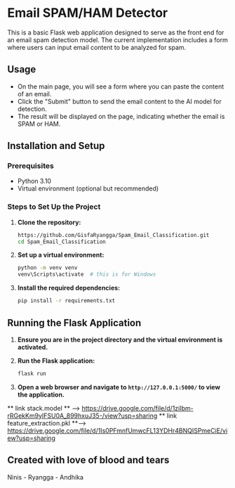 # Email SPAM/HAM Detector

This is a basic Flask web application designed to serve as the front end for an email spam detection model. The current implementation includes a form where users can input email content to be analyzed for spam.

## Usage

- On the main page, you will see a form where you can paste the content of an email.
- Click the "Submit" button to send the email content to the AI model for detection.
- The result will be displayed on the page, indicating whether the email is SPAM or HAM.

## Installation and Setup

### Prerequisites

- Python 3.10
- Virtual environment (optional but recommended)

### Steps to Set Up the Project

1. **Clone the repository:**

    ```sh
    https://github.com/GisfaRyangga/Spam_Email_Classification.git
    cd Spam_Email_Classification
    ```

2. **Set up a virtual environment:**

    ```sh
    python -m venv venv
    venv\Scripts\activate  # this is for Windows
    ```

3. **Install the required dependencies:**

    ```sh
    pip install -r requirements.txt
    ```

## Running the Flask Application

1. **Ensure you are in the project directory and the virtual environment is activated.**

2. **Run the Flask application:**

    ```sh
    flask run
    ```

3. **Open a web browser and navigate to `http://127.0.0.1:5000/` to view the application.**


** link stack.model ** --> https://drive.google.com/file/d/1ziIbm-rRGekKm9yIFSU0A_899hxuJ35-/view?usp=sharing
** link feature_extraction.pkl **--> https://drive.google.com/file/d/1Is0PFmnfUmwcFL13YDHr4BNQISPmeCiE/view?usp=sharing


<h2>Created with love of blood and tears</h2>

Ninis - Ryangga - Andhika
